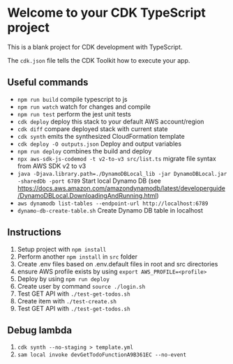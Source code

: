 # Welcome to your CDK TypeScript project

This is a blank project for CDK development with TypeScript.

The `cdk.json` file tells the CDK Toolkit how to execute your app.

## Useful commands

* `npm run build`   compile typescript to js
* `npm run watch`   watch for changes and compile
* `npm run test`    perform the jest unit tests
* `cdk deploy`      deploy this stack to your default AWS account/region
* `cdk diff`        compare deployed stack with current state
* `cdk synth`       emits the synthesized CloudFormation template
* `cdk deploy -O outputs.json` Deploy and output variables
* `npm run deploy`  combines the build and deploy
* `npx aws-sdk-js-codemod -t v2-to-v3 src/list.ts` migrate file syntax from AWS SDK v2 to v3
* `java -Djava.library.path=./DynamoDBLocal_lib -jar DynamoDBLocal.jar -sharedDb -port 6789` Start local Dynamo DB (see https://docs.aws.amazon.com/amazondynamodb/latest/developerguide/DynamoDBLocal.DownloadingAndRunning.html)
* `aws dynamodb list-tables --endpoint-url http://localhost:6789`
* `dynamo-db-create-table.sh` Create Dynamo DB table in localhost

## Instructions
1. Setup project with `npm install`
2. Perform another `npm install` in `src` folder
3. Create .env files based on .env.default files in root and src directories
4. ensure AWS profile exists by using `export AWS_PROFILE=<profile>`
5. Deploy by using `npm run deploy`
6. Create user by command `source ./login.sh`
7. Test GET API with `./test-get-todos.sh`
8. Create item with `./test-create.sh`
9. Test GET API with `./test-get-todos.sh`

## Debug lambda
1. `cdk synth --no-staging > template.yml`
2. `sam local invoke devGetTodoFunctionA9B361EC --no-event`